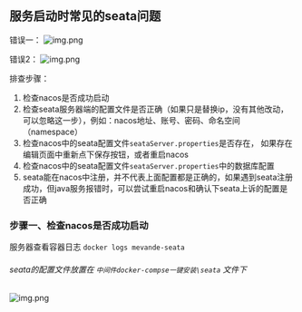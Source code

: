 
## 服务启动时常见的seata问题

错误一：
![img.png](../img/常见问题及处理/seata-01.png)

错误2：
![img.png](../img/常见问题及处理/seata-03.png)

排查步骤：
1. 检查nacos是否成功启动
2. 检查seata服务器端的配置文件是否正确（如果只是替换ip，没有其他改动，可以忽略这一步），例如：nacos地址、账号、密码、命名空间（namespace）
3. 检查nacos中的seata配置文件`seataServer.properties`是否存在， 如果存在编辑页面中重新点下保存按钮，或者重启nacos
4. 检查nacos中的seata配置文件`seataServer.properties`中的数据库配置
5. seata能在nacos中注册，并不代表上面配置都是正确的，如果遇到seata注册成功，但java服务报错时，可以尝试重启nacos和确认下seata上诉的配置是否正确


### 步骤一、检查nacos是否成功启动

服务器查看容器日志 `docker logs mevande-seata`

######  seata的配置文件放置在 `中间件docker-compse一键安装\seata` 文件下
![img.png](../img/常见问题及处理/seata-02.png)



